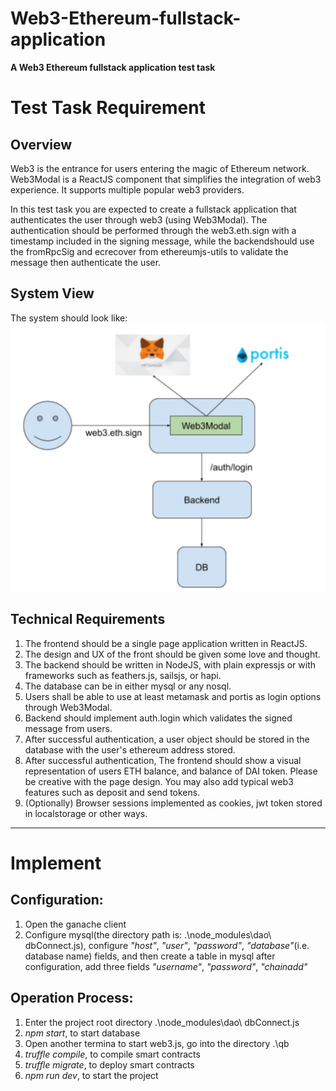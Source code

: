 # Web3-Ethereum-fullstack-application

**A Web3 Ethereum fullstack application test task**

# Test Task Requirement

## Overview

Web3 is the entrance for users entering the magic of Ethereum network. Web3Modal is a ReactJS component that simplifies the integration of web3 experience. It supports multiple popular web3 providers.

In this test task you are expected to create a fullstack application that authenticates the user through web3 (using Web3Modal). The authentication should be performed through the web3.eth.sign with a timestamp included in the signing message, while the backendshould use the fromRpcSig and ecrecover from ethereumjs-utils to validate the message then authenticate the user.

## System View

The system should look like:
![system](./system.jpg)

## Technical Requirements

1. The frontend should be a single page application written in ReactJS.
2. The design and UX of the front should be given some love and thought.
3. The backend should be written in NodeJS, with plain expressjs or with frameworks such as feathers.js, sailsjs, or hapi.
4. The database can be in either mysql or any nosql.
5. Users shall be able to use at least metamask and portis as login options through Web3Modal.
6. Backend should implement auth.login which validates the signed message from users.
7. After successful authentication, a user object should be stored in the database with the user's ethereum address stored.
8. After successful authentication, The frontend should show a visual representation of users ETH balance, and balance of DAI token. Please be creative with the page design. You may also add typical web3 features such as deposit and send tokens.
9. (Optionally) Browser sessions implemented as cookies, jwt token stored in localstorage or other ways.

---

# Implement

## Configuration:

1. Open the ganache client
2. Configure mysql(the directory path is: .\node_modules\dao\ dbConnect.js), configure *"host"*, *"user"*, *"password"*, *"database"*(i.e. database name) fields, and then create a table in mysql after configuration, add three fields *"username"*, *"password"*, *"chainadd"*

## Operation Process:

1. Enter the project root directory .\node_modules\dao\ dbConnect.js 
2. *npm start*, to start database
3. Open another termina to start web3.js, go into the directory .\qb
4. *truffle compile*, to compile smart contracts
5. *truffle migrate*, to deploy smart contracts
6. *npm run dev*, to start the project
